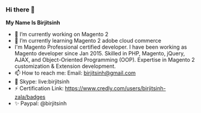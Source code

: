 ### Hi there 👋

**My Name Is Birjitsinh**

- 🔭 I’m currently working on Magento 2
- 🌱 I’m currently learning Magento 2  adobe cloud commerce
- I'm Magento Professional certified developer. I have been working as Magento developer since Jan 2015. Skilled in PHP, Magento, jQuery, AJAX, and Object-Oriented Programming (OOP). Expertise in Magento 2 customization & Extension development.
- 📫 How to reach me: Email: birjitsinh@gmail.com
- 💬 Skype: live:birjitsinh
- ⚡ Certification Link: https://www.credly.com/users/birjitsinh-zala/badges
- ✨ Paypal: @birjitsinh
<!--
**Birjitsinh/Birjitsinh** is a ✨ _special_ ✨ repository because its `README.md` (this file) appears on your GitHub profile.

Here are some ideas to get you started:

- 👯 I’m looking to collaborate on ...
- 🤔 I’m looking for help with ...
- 💬 Ask me about ...
- 😄 Pronouns: ...
- ⚡ Fun fact: ...
-->
